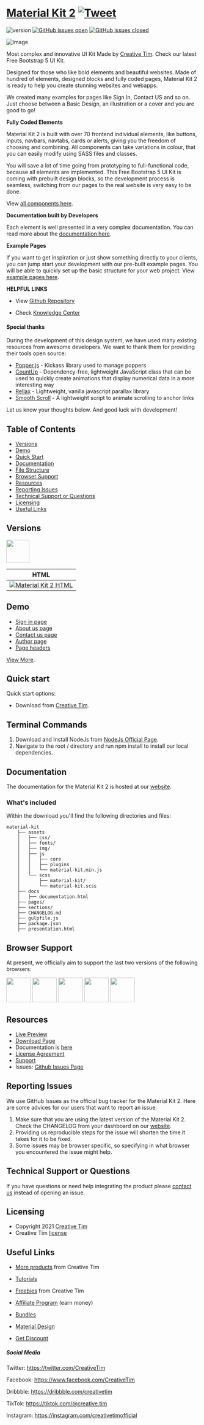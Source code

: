 # [Material Kit 2](http://demos.creative-tim.com/material-kit/presentation?ref=readme-mk2) [![Tweet](https://img.shields.io/twitter/url/http/shields.io.svg?style=social&logo=twitter)](https://twitter.com/intent/tweet?url=https://www.creative-tim.com/product/material-kit&text=Check%20Material%20Kit%202%20made%20by%20@CreativeTim%20#webdesign%20#designSystem%20#uiKit%20#materialDesign%20#html%20https://www.creative-tim.com/product/material-kit)

![version](https://img.shields.io/badge/version-3.0.0-blue.svg) [![GitHub issues open](https://img.shields.io/github/issues/creativetimofficial/material-kit.svg?maxAge=2592000)](https://github.com/creativetimofficial/material-kit/issues?q=is%3Aopen+is%3Aissue) [![GitHub issues closed](https://img.shields.io/github/issues-closed-raw/creativetimofficial/material-kit.svg?maxAge=2592000)](https://github.com/creativetimofficial/material-kit/issues?q=is%3Aissue+is%3Aclosed)

![Image](https://raw.githubusercontent.com/creativetimofficial/public-assets/master/material-kit/material-kit.jpg)

Most complex and innovative UI Kit Made by [Creative Tim](https://creative-tim.com/). Check our latest Free Bootstrap 5 UI Kit.

Designed for those who like bold elements and beautiful websites. Made of hundred of elements, designed blocks and fully coded pages, Material Kit 2 is ready to help you create stunning websites and webapps.

We created many examples for pages like Sign In, Contact US and so on. Just choose between a Basic Design, an illustration or a cover and you are good to go!

**Fully Coded Elements**

Material Kit 2 is built with over 70 frontend individual elements, like buttons, inputs, navbars, navtabs, cards or alerts, giving you the freedom of choosing and combining. All components can take variations in colour, that you can easily modify using SASS files and classes.

You will save a lot of time going from prototyping to full-functional code, because all elements are implemented.
This Free Bootstrap 5 UI Kit is coming with prebuilt design blocks, so the development process is seamless,
switching from our pages to the real website is very easy to be done.

View [all components here](https://www.creative-tim.com/learning-lab/bootstrap/alerts/material-kit?ref=readme-mk2).

**Documentation built by Developers**

Each element is well presented in a very complex documentation.
You can read more about the <a href="https://www.creative-tim.com/learning-lab/bootstrap/overview/material-kit" target="_blank">documentation here</a>.

**Example Pages**

If you want to get inspiration or just show something directly to your clients,
you can jump start your development with our pre-built example pages. You will be able
to quickly set up the basic structure for your web project.
View <a href="https://demos.creative-tim.com/material-kit/pages/about-us.html" target="_blank">example pages here</a>.

**HELPFUL LINKS**

- View <a href="https://github.com/creativetimofficial/material-kit" target="_blank">Github Repository</a>

- Check <a href="https://www.creative-tim.com/knowledge-center" target="_blank">Knowledge Center</a>

#### Special thanks
During the development of this design system, we have used many existing resources from awesome developers. We want to thank them for providing their tools open source:
- [Popper.js](https://popper.js.org/) - Kickass library used to manage poppers
- [CountUp](https://inorganik.github.io/countUp.js/) - Dependency-free, lightweight JavaScript class that can be used to quickly create animations that display numerical data in a more interesting way
- [Rellax](https://dixonandmoe.com/rellax/) - Lightweight, vanilla javascript parallax library
- [Smooth Scroll](https://github.com/cferdinandi/smooth-scroll) - A lightweight script to animate scrolling to anchor links

Let us know your thoughts below. And good luck with development!

## Table of Contents

* [Versions](#versions)
* [Demo](#demo)
* [Quick Start](#quick-start)
* [Documentation](#documentation)
* [File Structure](#file-structure)
* [Browser Support](#browser-support)
* [Resources](#resources)
* [Reporting Issues](#reporting-issues)
* [Technical Support or Questions](#technical-support-or-questions)
* [Licensing](#licensing)
* [Useful Links](#useful-links)

## Versions

[<img src="https://s3.amazonaws.com/creativetim_bucket/github/html.png" width="60" height="60" />](https://www.creative-tim.com/product/material-kit?ref=readme-mk2)

| HTML |
| --- |
| [![Material Kit 2 HTML](https://raw.githubusercontent.com/creativetimofficial/public-assets/master/material-kit/material-kit.jpg)](http://demos.creative-tim.com/material-kit/presentation?ref=readme-mk2)

## Demo

- [Sign in page](https://demos.creative-tim.com/material-kit/pages/sign-in?ref=readme-mk2)
- [About us page](https://demos.creative-tim.com/material-kit/pages/about-us?ref=readme-mk2)
- [Contact us page](https://demos.creative-tim.com/material-kit/pages/contact-us?ref=readme-mk2)
- [Author page](https://demos.creative-tim.com/material-kit/pages/author?ref=readme-mk2)
- [Page headers](https://demos.creative-tim.com/material-kit/sections/page-sections/hero-sections?ref=readme-mk2)

[View More](https://demos.creative-tim.com/material-kit/presentation?ref=readme-mk2).

## Quick start

Quick start options:

- Download from [Creative Tim](https://www.creative-tim.com/product/material-kit?ref=readme-mk2).

## Terminal Commands

1. Download and Install NodeJs from [NodeJs Official Page](https://nodejs.org/en/download/).
2. Navigate to the root / directory and run npm install to install our local dependencies.

## Documentation
The documentation for the Material Kit 2 is hosted at our [website](https://www.creative-tim.com/learning-lab/bootstrap/overview/material-kit?ref=readme-mk2).

### What's included

Within the download you'll find the following directories and files:

```
material-kit
    ├── assets
    │   ├── css/
    │   ├── fonts/
    │   ├── img/
    │   ├── js
    │   │   ├── core
    │   │   ├── plugins
    │   │   └── material-kit.min.js
    │   └── scss
    │       ├── material-kit/
    │       └── material-kit.scss
    ├── docs
    │   ├── documentation.html
    ├── pages/
    ├── sections/
    ├── CHANGELOG.md
    ├── gulpfile.js
    ├── package.json
    ├── presentation.html
```

## Browser Support

At present, we officially aim to support the last two versions of the following browsers:

<img src="https://s3.amazonaws.com/creativetim_bucket/github/browser/chrome.png" width="64" height="64"> <img src="https://s3.amazonaws.com/creativetim_bucket/github/browser/firefox.png" width="64" height="64"> <img src="https://s3.amazonaws.com/creativetim_bucket/github/browser/edge.png" width="64" height="64"> <img src="https://s3.amazonaws.com/creativetim_bucket/github/browser/safari.png" width="64" height="64"> <img src="https://s3.amazonaws.com/creativetim_bucket/github/browser/opera.png" width="64" height="64">

## Resources
- [Live Preview](https://demos.creative-tim.com/material-kit/presentation?ref=readme-mk2)
- [Download Page](https://www.creative-tim.com/product/material-kit?ref=readme-mk2)
- Documentation is [here](https://www.creative-tim.com/learning-lab/bootstrap/overview/material-kit?ref=readme-mk2)
- [License Agreement](https://www.creative-tim.com/license?ref=readme-mk2)
- [Support](https://www.creative-tim.com/contact-us?ref=readme-mk2)
- Issues: [Github Issues Page](https://github.com/creativetimofficial/material-kit/issues)

## Reporting Issues
We use GitHub Issues as the official bug tracker for the Material Kit 2. Here are some advices for our users that want to report an issue:

1. Make sure that you are using the latest version of the Material Kit 2. Check the CHANGELOG from your dashboard on our [website](https://www.creative-tim.com/product/material-kit?ref=readme-mk2).
2. Providing us reproducible steps for the issue will shorten the time it takes for it to be fixed.
3. Some issues may be browser specific, so specifying in what browser you encountered the issue might help.

## Technical Support or Questions

If you have questions or need help integrating the product please [contact us](https://www.creative-tim.com/contact-us?ref=readme-mk2) instead of opening an issue.

## Licensing

- Copyright 2021 [Creative Tim](https://www.creative-tim.com?ref=readme-mk2)
- Creative Tim [license](https://www.creative-tim.com/license?ref=readme-mk2)

## Useful Links

- [More products](https://www.creative-tim.com/templates?ref=readme-mk2) from Creative Tim

- [Tutorials](https://www.youtube.com/channel/UCVyTG4sCw-rOvB9oHkzZD1w)

- [Freebies](https://www.creative-tim.com/bootstrap-themes/free?ref=readme-mk2) from Creative Tim

- [Affiliate Program](https://www.creative-tim.com/affiliates/new?ref=readme-mk2) (earn money)

- [Bundles](https://www.creative-tim.com/bundles?ref=readme-mk2)

- [Material Design](https://www.creative-tim.com/design-system/material?ref=readme-mk2)

- [Get Discount](https://www.creative-tim.com/coupon?ref=readme-mk2)

##### Social Media

Twitter: <https://twitter.com/CreativeTim>

Facebook: <https://www.facebook.com/CreativeTim>

Dribbble: <https://dribbble.com/creativetim>

TikTok: <https://tiktok.com/@creative.tim>

Instagram: <https://instagram.com/creativetimofficial>
